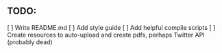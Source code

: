 ## TODO:
[ ] Write README.md
[ ] Add style guide
[ ] Add helpful compile scripts
[ ] Create resources to auto-upload and create pdfs, perhaps Twitter API (probably dead)
